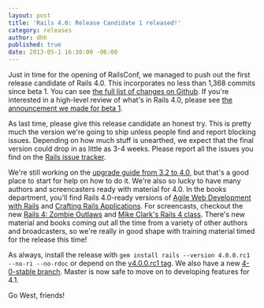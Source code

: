 ```yaml
---
layout: post
title: 'Rails 4.0: Release Candidate 1 released!'
category: releases
author: dhh
published: true
date: 2013-05-1 16:30:00 -06:00
---
```

Just in time for the opening of RailsConf, we managed to push out the first release candidate of Rails 4.0. This incorporates no less than 1,368 commits since beta 1. You can see <a href="https://github.com/rails/rails/compare/v4.0.0.beta1...v4.0.0.rc1">the full list of changes on Github</a>. If you're interested in a high-level review of what's in Rails 4.0, please see <a href="https://rubyonrails.org/2013/2/25/Rails-4-0-beta1/">the announcement we made for beta 1</a>.

As last time, please give this release candidate an honest try. This is pretty much the version we're going to ship unless people find and report blocking issues. Depending on how much stuff is unearthed, we expect that the final version could drop in as little as 3-4 weeks. Please report all the issues you find on the <a href="https://github.com/rails/rails/issues?state=open">Rails issue tracker</a>. 

We're still working on the <a href="http://edgeguides.rubyonrails.org/upgrading_ruby_on_rails.html#upgrading-from-rails-3-2-to-rails-4-0">upgrade guide from 3.2 to 4.0</a>, but that's a good place to start for help on how to do it. We're also so lucky to have many authors and screencasters ready with material for 4.0. In the books department, you'll find Rails 4.0-ready versions of <a href="http://pragprog.com/book/rails4/agile-web-development-with-rails">Agile Web Development with Rails</a> and <a href="http://pragprog.com/book/jvrails2/crafting-rails-applications">Crafting Rails Applications</a>. For screencasts, checkout the new <a href="http://rails4.codeschool.com/videos">Rails 4: Zombie Outlaws</a> and <a href="http://pragmaticstudio.com/rails">Mike Clark's Rails 4 class</a>. There's new material and books coming out all the time from a variety of other authors and broadcasters, so we're really in good shape with training material timed for the release this time!

As always, install the release with `gem install rails --version 4.0.0.rc1 --no-ri --no-rdoc` or depend on the <a href="https://github.com/rails/rails/tree/v4.0.0.rc1">v4.0.0.rc1 tag</a>. We also have a new <a href="https://github.com/rails/rails/tree/4-0-stable">4-0-stable branch</a>. Master is now safe to move on to developing features for 4.1.

Go West, friends!
